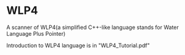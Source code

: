 # WLP4
A scanner of WLP4(a simplified C++-like language stands for Water Language Plus Pointer)

Introduction to WLP4 language is in "WLP4_Tutorial.pdf"
